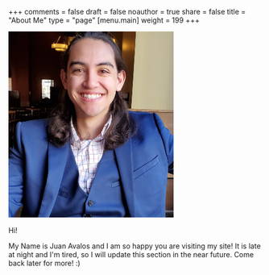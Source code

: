 +++
comments = false
draft = false
noauthor = true
share = false
title = "About Me"
type = "page"
[menu.main]
weight = 199
+++

![Juan](static\uploads\juan.png)

Hi!

My Name is Juan Avalos and I am so happy you are visiting my site! It is late at night and I'm tired, so I will update this section in the near future. Come back later for more! :)

